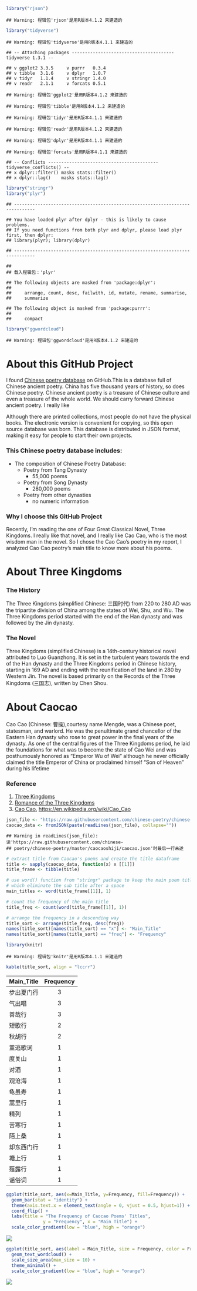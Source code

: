 ``` r
library("rjson")
```

    ## Warning: 程辑包'rjson'是用R版本4.1.2 来建造的

``` r
library("tidyverse")
```

    ## Warning: 程辑包'tidyverse'是用R版本4.1.1 来建造的

    ## -- Attaching packages --------------------------------------- tidyverse 1.3.1 --

    ## v ggplot2 3.3.5     v purrr   0.3.4
    ## v tibble  3.1.6     v dplyr   1.0.7
    ## v tidyr   1.1.4     v stringr 1.4.0
    ## v readr   2.1.1     v forcats 0.5.1

    ## Warning: 程辑包'ggplot2'是用R版本4.1.2 来建造的

    ## Warning: 程辑包'tibble'是用R版本4.1.2 来建造的

    ## Warning: 程辑包'tidyr'是用R版本4.1.1 来建造的

    ## Warning: 程辑包'readr'是用R版本4.1.2 来建造的

    ## Warning: 程辑包'dplyr'是用R版本4.1.1 来建造的

    ## Warning: 程辑包'forcats'是用R版本4.1.1 来建造的

    ## -- Conflicts ------------------------------------------ tidyverse_conflicts() --
    ## x dplyr::filter() masks stats::filter()
    ## x dplyr::lag()    masks stats::lag()

``` r
library("stringr")
library("plyr")
```

    ## ------------------------------------------------------------------------------

    ## You have loaded plyr after dplyr - this is likely to cause problems.
    ## If you need functions from both plyr and dplyr, please load plyr first, then dplyr:
    ## library(plyr); library(dplyr)

    ## ------------------------------------------------------------------------------

    ## 
    ## 载入程辑包：'plyr'

    ## The following objects are masked from 'package:dplyr':
    ## 
    ##     arrange, count, desc, failwith, id, mutate, rename, summarise,
    ##     summarize

    ## The following object is masked from 'package:purrr':
    ## 
    ##     compact

``` r
library("ggwordcloud")
```

    ## Warning: 程辑包'ggwordcloud'是用R版本4.1.2 来建造的

# About this GitHub Project

I found [Chinese poetry
database](https://github.com/chinese-poetry/chinese-poetry) on
GitHub.This is a database full of Chinese ancient poetry. China has five
thousand years of history, so does Chinese poetry. Chinese ancient
poetry is a treasure of Chinese culture and even a treasure of the whole
world. We should carry forward Chinese ancient poetry. I really like

Although there are printed collections, most people do not have the
physical books. The electronic version is convenient for copying, so
this open source database was born. This database is distributed in JSON
format, making it easy for people to start their own projects.

### This Chinese poetry database includes:

-   The composition of Chinese Poetry Database:
    -   Poetry from Tang Dynasty
        -   55,000 poems
    -   Poetry from Song Dynasty
        -   280,000 poems
    -   Poetry from other dynasties
        -   no numeric information

### Why I choose this GitHub Project

Recently, I’m reading the one of Four Great Classical Novel, Three
Kingdoms. I really like that novel, and I really like Cao Cao, who is
the most wisdom man in the novel. So I chose the Cao Cao’s poetry in my
report, I analyzed Cao Cao peotry’s main title to know more about his
poems.

# About Three Kingdoms

### The History

The Three Kingdoms (simplified Chinese: 三国时代) from 220 to 280 AD was
the tripartite division of China among the states of Wei, Shu, and Wu.
The Three Kingdoms period started with the end of the Han dynasty and
was followed by the Jin dynasty.

### The Novel

Three Kingdoms (simplified Chinese) is a 14th-century historical novel
attributed to Luo Guanzhong. It is set in the turbulent years towards
the end of the Han dynasty and the Three Kingdoms period in Chinese
history, starting in 169 AD and ending with the reunification of the
land in 280 by Western Jin. The novel is based primarily on the Records
of the Three Kingdoms (三国志), written by Chen Shou.

# About Caocao

Cao Cao (Chinese: 曹操),courtesy name Mengde, was a Chinese poet,
statesman, and warlord. He was the penultimate grand chancellor of the
Eastern Han dynasty who rose to great power in the final years of the
dynasty. As one of the central figures of the Three Kingdoms period, he
laid the foundations for what was to become the state of Cao Wei and was
posthumously honored as “Emperor Wu of Wei” although he never officially
claimed the title Emperor of China or proclaimed himself “Son of Heaven”
during his lifetime

### Reference

1.  [Three Kingdoms](https://en.wikipedia.org/wiki/Three_Kingdoms)
2.  [Romance of the Three
    Kingdoms](https://en.wikipedia.org/wiki/Romance_of_the_Three_Kingdoms)
3.  [Cao Cao](https://en.wikipedia.org/wiki/Cao_Cao),
    <https://en.wikipedia.org/wiki/Cao_Cao>

``` r
json_file <- "https://raw.githubusercontent.com/chinese-poetry/chinese-poetry/master/caocaoshiji/caocao.json"
caocao_data <- fromJSON(paste(readLines(json_file), collapse=""))
```

    ## Warning in readLines(json_file): 读'https://raw.githubusercontent.com/chinese-
    ## poetry/chinese-poetry/master/caocaoshiji/caocao.json'时最后一行未遂

``` r
# extract title from Caocao's poems and create the title dataframe
title <- sapply(caocao_data, function(x) x [[1]])
title_frame <- tibble(title)

# use word() function from "stringr" package to keep the main poem titles and eliminate the sub titles，
# which eliminate the sub title after a space
main_titles <- word(title_frame[[1]], 1)

# count the frequency of the main title
title_freq <- count(word(title_frame[[1]], 1))

# arrange the frequency in a descending way
title_sort <- arrange(title_freq, desc(freq))
names(title_sort)[names(title_sort) == "x"] <- "Main_Title"
names(title_sort)[names(title_sort) == "freq"] <- "Frequency"
```

``` r
library(knitr)
```

    ## Warning: 程辑包'knitr'是用R版本4.1.1 来建造的

``` r
kable(title_sort, align = "lccrr")
```

| Main_Title | Frequency |
|:-----------|:---------:|
| 步出夏门行 |     3     |
| 气出唱     |     3     |
| 善哉行     |     3     |
| 短歌行     |     2     |
| 秋胡行     |     2     |
| 董逃歌词   |     1     |
| 度关山     |     1     |
| 对酒       |     1     |
| 观沧海     |     1     |
| 龟虽寿     |     1     |
| 蒿里行     |     1     |
| 精列       |     1     |
| 苦寒行     |     1     |
| 陌上桑     |     1     |
| 却东西门行 |     1     |
| 塘上行     |     1     |
| 薤露行     |     1     |
| 谣俗词     |     1     |

``` r
ggplot(title_sort, aes(x=Main_Title, y=Frequency, fill=Frequency)) + 
  geom_bar(stat = "identity") +
  theme(axis.text.x = element_text(angle = 0, vjust = 0.5, hjust=1)) + 
  coord_flip() +
  labs(title = "The Frequency of Caocao Poems' Titles",
              y = "Frequency", x = "Main Title") +
  scale_color_gradient(low = "blue", high = "orange")
```

![](5072-HW1-Hanzhang_Hu_files/figure-markdown_github/unnamed-chunk-5-1.png)

``` r
ggplot(title_sort, aes(label = Main_Title, size = Frequency, color = Frequency)) +
  geom_text_wordcloud() +
  scale_size_area(max_size = 10) +
  theme_minimal() + 
  scale_color_gradient(low = "blue", high = "orange") 
```

![](5072-HW1-Hanzhang_Hu_files/figure-markdown_github/unnamed-chunk-6-1.png)
